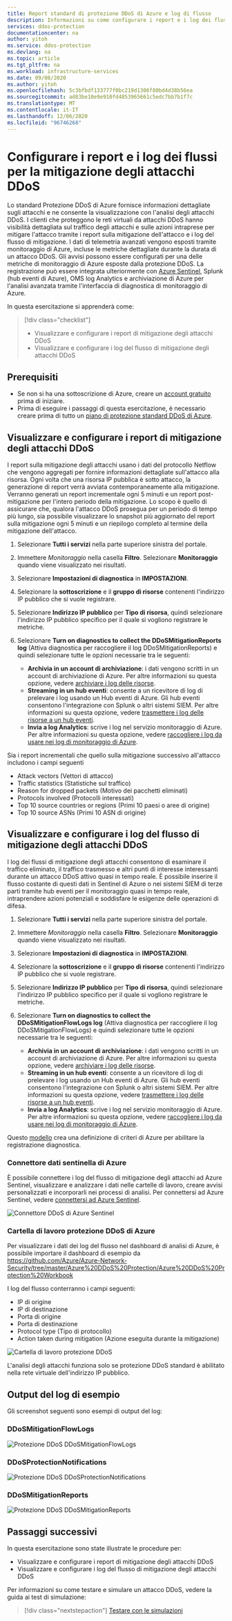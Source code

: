 ```yaml
---
title: Report standard di protezione DDoS di Azure e log di flusso
description: Informazioni su come configurare i report e i log dei flussi.
services: ddos-protection
documentationcenter: na
author: yitoh
ms.service: ddos-protection
ms.devlang: na
ms.topic: article
ms.tgt_pltfrm: na
ms.workload: infrastructure-services
ms.date: 09/08/2020
ms.author: yitoh
ms.openlocfilehash: 5c3bfbdf133777f0bc219d1306f80bd4d38b56ea
ms.sourcegitcommit: ad83be10e9e910fd4853965661c5edc7bb7b1f7c
ms.translationtype: MT
ms.contentlocale: it-IT
ms.lasthandoff: 12/06/2020
ms.locfileid: "96746268"
---
```

# <a name="configure-ddos-attack-mitigation-reports-and-flow-logs"></a>Configurare i report e i log dei flussi per la mitigazione degli attacchi DDoS 

Lo standard Protezione DDoS di Azure fornisce informazioni dettagliate sugli attacchi e ne consente la visualizzazione con l'analisi degli attacchi DDoS. I clienti che proteggono le reti virtuali da attacchi DDoS hanno visibilità dettagliata sul traffico degli attacchi e sulle azioni intraprese per mitigare l'attacco tramite i report sulla mitigazione dell'attacco e i log del flusso di mitigazione. I dati di telemetria avanzati vengono esposti tramite monitoraggio di Azure, incluse le metriche dettagliate durante la durata di un attacco DDoS. Gli avvisi possono essere configurati per una delle metriche di monitoraggio di Azure esposte dalla protezione DDoS. La registrazione può essere integrata ulteriormente con [Azure Sentinel](../sentinel/connect-azure-ddos-protection.md), Splunk (hub eventi di Azure), OMS log Analytics e archiviazione di Azure per l'analisi avanzata tramite l'interfaccia di diagnostica di monitoraggio di Azure.

In questa esercitazione si apprenderà come:

> [!div class="checklist"]
> * Visualizzare e configurare i report di mitigazione degli attacchi DDoS
> * Visualizzare e configurare i log del flusso di mitigazione degli attacchi DDoS

## <a name="prerequisites"></a>Prerequisiti

- Se non si ha una sottoscrizione di Azure, creare un [account gratuito](https://azure.microsoft.com/free/?WT.mc_id=A261C142F) prima di iniziare.
- Prima di eseguire i passaggi di questa esercitazione, è necessario creare prima di tutto un [piano di protezione standard DDoS di Azure](manage-ddos-protection.md).

## <a name="view-and-configure-ddos-attack-mitigation-reports"></a>Visualizzare e configurare i report di mitigazione degli attacchi DDoS

I report sulla mitigazione degli attacchi usano i dati del protocollo Netflow che vengono aggregati per fornire informazioni dettagliate sull'attacco alla risorsa. Ogni volta che una risorsa IP pubblica è sotto attacco, la generazione di report verrà avviata contemporaneamente alla mitigazione. Verranno generati un report incrementale ogni 5 minuti e un report post-mitigazione per l'intero periodo della mitigazione. Lo scopo è quello di assicurare che, qualora l'attacco DDoS prosegua per un periodo di tempo più lungo, sia possibile visualizzare lo snapshot più aggiornato del report sulla mitigazione ogni 5 minuti e un riepilogo completo al termine della mitigazione dell'attacco. 

1. Selezionare **Tutti i servizi** nella parte superiore sinistra del portale.
2. Immettere *Monitoraggio* nella casella **Filtro**. Selezionare **Monitoraggio** quando viene visualizzato nei risultati.
3. Selezionare **Impostazioni di diagnostica** in **IMPOSTAZIONI**.
4. Selezionare la **sottoscrizione** e il **gruppo di risorse** contenenti l'indirizzo IP pubblico che si vuole registrare.
5. Selezionare **Indirizzo IP pubblico** per **Tipo di risorsa**, quindi selezionare l'indirizzo IP pubblico specifico per il quale si vogliono registrare le metriche.
6. Selezionare **Turn on diagnostics to collect the DDoSMitigationReports log** (Attiva diagnostica per raccogliere il log DDoSMitigationReports) e quindi selezionare tutte le opzioni necessarie tra le seguenti:

    - **Archivia in un account di archiviazione**: i dati vengono scritti in un account di archiviazione di Azure. Per altre informazioni su questa opzione, vedere [archiviare i log delle risorse](../azure-monitor/platform/resource-logs.md?toc=%2fazure%2fvirtual-network%2ftoc.json#send-to-azure-storage).
    - **Streaming in un hub eventi**: consente a un ricevitore di log di prelevare i log usando un Hub eventi di Azure. Gli hub eventi consentono l'integrazione con Splunk o altri sistemi SIEM. Per altre informazioni su questa opzione, vedere [trasmettere i log delle risorse a un hub eventi](../azure-monitor/platform/resource-logs.md?toc=%2fazure%2fvirtual-network%2ftoc.json#send-to-azure-event-hubs).
    - **Invia a log Analytics**: scrive i log nel servizio monitoraggio di Azure. Per altre informazioni su questa opzione, vedere [raccogliere i log da usare nei log di monitoraggio di Azure](../azure-monitor/platform/resource-logs.md?toc=%2fazure%2fvirtual-network%2ftoc.json#send-to-log-analytics-workspace).

Sia i report incrementali che quello sulla mitigazione successivo all'attacco includono i campi seguenti
- Attack vectors (Vettori di attacco)
- Traffic statistics (Statistiche sul traffico)
- Reason for dropped packets (Motivo dei pacchetti eliminati)
- Protocols involved (Protocolli interessati)
- Top 10 source countries or regions (Primi 10 paesi o aree di origine)
- Top 10 source ASNs (Primi 10 ASN di origine)

## <a name="view-and-configure-ddos-attack-mitigation-flow-logs"></a>Visualizzare e configurare i log del flusso di mitigazione degli attacchi DDoS
I log dei flussi di mitigazione degli attacchi consentono di esaminare il traffico eliminato, il traffico trasmesso e altri punti di interesse interessanti durante un attacco DDoS attivo quasi in tempo reale. È possibile inserire il flusso costante di questi dati in Sentinel di Azure o nei sistemi SIEM di terze parti tramite hub eventi per il monitoraggio quasi in tempo reale, intraprendere azioni potenziali e soddisfare le esigenze delle operazioni di difesa.

1. Selezionare **Tutti i servizi** nella parte superiore sinistra del portale.
2. Immettere *Monitoraggio* nella casella **Filtro**. Selezionare **Monitoraggio** quando viene visualizzato nei risultati.
3. Selezionare **Impostazioni di diagnostica** in **IMPOSTAZIONI**.
4. Selezionare la **sottoscrizione** e il **gruppo di risorse** contenenti l'indirizzo IP pubblico che si vuole registrare.
5. Selezionare **Indirizzo IP pubblico** per **Tipo di risorsa**, quindi selezionare l'indirizzo IP pubblico specifico per il quale si vogliono registrare le metriche.
6. Selezionare **Turn on diagnostics to collect the DDoSMitigationFlowLogs log** (Attiva diagnostica per raccogliere il log DDoSMitigationFlowLogs) e quindi selezionare tutte le opzioni necessarie tra le seguenti:

    - **Archivia in un account di archiviazione**: i dati vengono scritti in un account di archiviazione di Azure. Per altre informazioni su questa opzione, vedere [archiviare i log delle risorse](../azure-monitor/platform/resource-logs.md?toc=%2fazure%2fvirtual-network%2ftoc.json#send-to-azure-storage).
    - **Streaming in un hub eventi**: consente a un ricevitore di log di prelevare i log usando un Hub eventi di Azure. Gli hub eventi consentono l'integrazione con Splunk o altri sistemi SIEM. Per altre informazioni su questa opzione, vedere [trasmettere i log delle risorse a un hub eventi](../azure-monitor/platform/resource-logs.md?toc=%2fazure%2fvirtual-network%2ftoc.json#send-to-azure-event-hubs).
    - **Invia a log Analytics**: scrive i log nel servizio monitoraggio di Azure. Per altre informazioni su questa opzione, vedere [raccogliere i log da usare nei log di monitoraggio di Azure](../azure-monitor/platform/resource-logs.md?toc=%2fazure%2fvirtual-network%2ftoc.json#send-to-log-analytics-workspace).

Questo [modello](https://github.com/Azure/Azure-Network-Security/tree/master/Azure%20DDoS%20Protection/Enable%20Diagnostic%20Logging/Azure%20Policy) crea una definizione di criteri di Azure per abilitare la registrazione diagnostica.

### <a name="azure-sentinel-data-connector"></a>Connettore dati sentinella di Azure

È possibile connettere i log del flusso di mitigazione degli attacchi ad Azure Sentinel, visualizzare e analizzare i dati nelle cartelle di lavoro, creare avvisi personalizzati e incorporarli nei processi di analisi. Per connettersi ad Azure Sentinel, vedere [connettersi ad Azure Sentinel](../sentinel/connect-azure-ddos-protection.md). 

![Connettore DDoS di Azure Sentinel](./media/ddos-attack-telemetry/azure-sentinel-ddos.png)

### <a name="azure-ddos-protection-workbook"></a>Cartella di lavoro protezione DDoS di Azure

Per visualizzare i dati dei log del flusso nel dashboard di analisi di Azure, è possibile importare il dashboard di esempio da https://github.com/Azure/Azure-Network-Security/tree/master/Azure%20DDoS%20Protection/Azure%20DDoS%20Protection%20Workbook

I log del flusso conterranno i campi seguenti: 
- IP di origine
- IP di destinazione
- Porta di origine 
- Porta di destinazione 
- Protocol type (Tipo di protocollo) 
- Action taken during mitigation (Azione eseguita durante la mitigazione)

![Cartella di lavoro protezione DDoS](./media/ddos-attack-telemetry/ddos-attack-analytics-workbook.png)

L'analisi degli attacchi funziona solo se protezione DDoS standard è abilitato nella rete virtuale dell'indirizzo IP pubblico. 

## <a name="sample-log-outputs"></a>Output del log di esempio

Gli screenshot seguenti sono esempi di output del log:

### <a name="ddosmitigationflowlogs"></a>DDoSMitigationFlowLogs

![Protezione DDoS DDoSMitigationFlowLogs](./media/ddos-attack-telemetry/ddos-mitigation-flow-logs.png)

### <a name="ddosprotectionnotifications"></a>DDoSProtectionNotifications

![Protezione DDoS DDoSProtectionNotifications](./media/ddos-attack-telemetry/ddos-protection-notifications.png)

### <a name="ddosmitigationreports"></a>DDoSMitigationReports

![Protezione DDoS DDoSMitigationReports](./media/ddos-attack-telemetry/ddos-mitigation-reports.png)

## <a name="next-steps"></a>Passaggi successivi

In questa esercitazione sono state illustrate le procedure per:

- Visualizzare e configurare i report di mitigazione degli attacchi DDoS
- Visualizzare e configurare i log del flusso di mitigazione degli attacchi DDoS

Per informazioni su come testare e simulare un attacco DDoS, vedere la guida ai test di simulazione:

> [!div class="nextstepaction"]
> [Testare con le simulazioni](test-through-simulations.md)